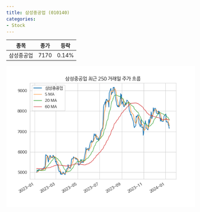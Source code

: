 ```yaml
---
title: 삼성중공업 (010140)
categories:
- Stock
---
```


|종목|종가|등락|
|----|----|----|
|삼성중공업|7170|0.14%|

<!-- more -->

![010140](/assets/images/stock/010140.png)